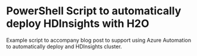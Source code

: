 # PowerShell Script to automatically deploy HDInsights with H2O

Example script to accompany blog post to support using Azure Automation to automatically deploy and HDInsights cluster. 
